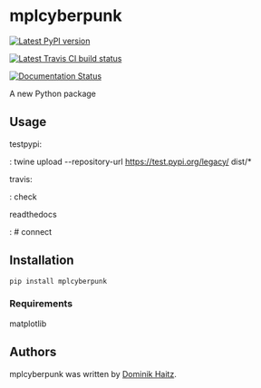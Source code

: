 mplcyberpunk
============

[![Latest PyPI version](https://img.shields.io/pypi/v/mplcyberpunk.svg)](https://pypi.python.org/pypi/mplcyberpunk)

[![Latest Travis CI build status](https://travis-ci.org/dhaitz/mplcyberpunk.png)](https://travis-ci.org/dhaitz/mplcyberpunk)

[![Documentation Status](https://readthedocs.org/projects/mplcyberpunk/badge/?version=stable)](http://mplcyberpunk.pypa.io/en/stable/?badge=stable)

A new Python package

Usage
-----

testpypi:

:   twine upload --repository-url <https://test.pypi.org/legacy/>
    dist/\*

travis:

:   check

readthedocs

:   \# connect

Installation
------------

    pip install mplcyberpunk

### Requirements

matplotlib


Authors
-------

mplcyberpunk was written by [Dominik Haitz](dominik.haitz@gmx.de).
